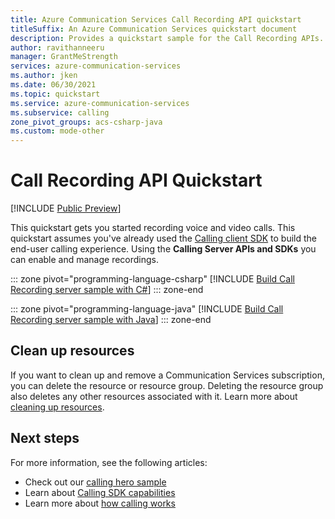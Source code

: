 ```yaml
---
title: Azure Communication Services Call Recording API quickstart
titleSuffix: An Azure Communication Services quickstart document
description: Provides a quickstart sample for the Call Recording APIs.
author: ravithanneeru
manager: GrantMeStrength
services: azure-communication-services
ms.author: jken
ms.date: 06/30/2021
ms.topic: quickstart
ms.service: azure-communication-services
ms.subservice: calling
zone_pivot_groups: acs-csharp-java
ms.custom: mode-other
---
```

# Call Recording API Quickstart

[!INCLUDE [Public Preview](../../includes/public-preview-include-document.md)]

This quickstart gets you started recording voice and video calls. This quickstart assumes you've already used the [Calling client SDK](get-started-with-video-calling.md) to build the end-user calling experience. Using the **Calling Server APIs and SDKs** you can enable and manage recordings. 

::: zone pivot="programming-language-csharp"
[!INCLUDE [Build Call Recording server sample with C#](./includes/call-recording-samples/recording-server-csharp.md)]
::: zone-end

::: zone pivot="programming-language-java"
[!INCLUDE [Build Call Recording server sample with Java](./includes/call-recording-samples/recording-server-java.md)]
::: zone-end

## Clean up resources

If you want to clean up and remove a Communication Services subscription, you can delete the resource or resource group. Deleting the resource group also deletes any other resources associated with it. Learn more about [cleaning up resources](../create-communication-resource.md#clean-up-resources).

## Next steps

For more information, see the following articles:

- Check out our [calling hero sample](../../samples/calling-hero-sample.md)
- Learn about [Calling SDK capabilities](./getting-started-with-calling.md)
- Learn more about [how calling works](../../concepts/voice-video-calling/about-call-types.md)
